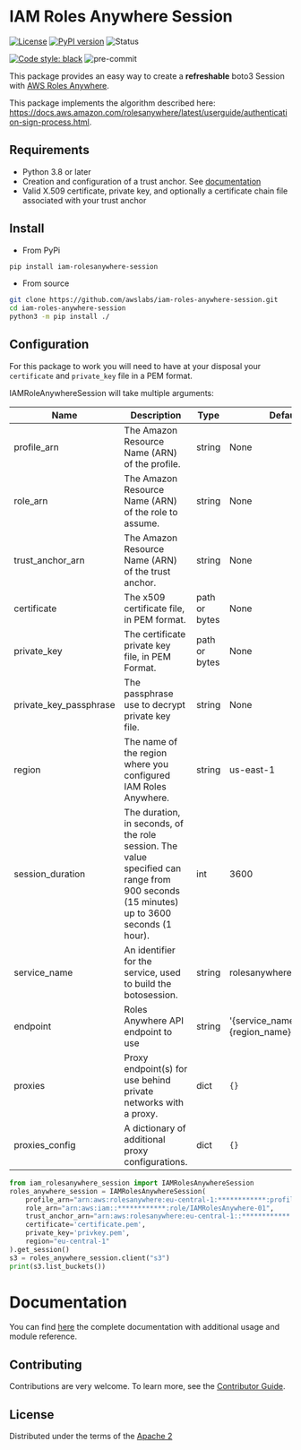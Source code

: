 # IAM Roles Anywhere Session

[![License](https://img.shields.io/badge/License-Apache_2.0-blue.svg)](https://opensource.org/licenses/Apache-2.0)
[![PyPI version](https://badge.fury.io/py/iam-rolesanywhere-session.svg)](https://badge.fury.io/py/iam-rolesanywhere-session)
![Status](https://img.shields.io/pypi/status/iam-rolesanywhere-session.svg)

[![Code style: black](https://img.shields.io/badge/code%20style-black-000000.svg)](https://github.com/psf/black)
![pre-commit](https://img.shields.io/badge/pre--commit-enabled-brightgreen?logo=pre-commit&logoColor=white)

This package provides an easy way to create a __refreshable__ boto3 Session with [AWS Roles Anywhere](https://docs.aws.amazon.com/rolesanywhere/latest/APIReference/Welcome.html).

This package implements the algorithm described here: <https://docs.aws.amazon.com/rolesanywhere/latest/userguide/authentication-sign-process.html>.

## Requirements

- Python 3.8 or later
- Creation and configuration of a trust anchor. See [documentation](https://docs.aws.amazon.com/rolesanywhere/latest/userguide/getting-started.html)
- Valid X.509 certificate, private key, and optionally a certificate chain file associated with your trust anchor

## Install

- From PyPi

```bash
pip install iam-rolesanywhere-session
```

- From source

```bash
git clone https://github.com/awslabs/iam-roles-anywhere-session.git
cd iam-roles-anywhere-session
python3 -m pip install ./
```

## Configuration

For this package to work you will need to have at your disposal your `certificate` and `private_key` file in a PEM format.

IAMRoleAnywhereSession will take multiple arguments:

| Name                         | Description                                                                                                                              | Type          | Default value                                |
| ---------------------------- | ---------------------------------------------------------------------------------------------------------------------------------------- | ------------- | -------------------------------------------- |
| profile_arn                  | The Amazon Resource Name (ARN) of the profile.                                                                                           | string        | None                                         |
| role_arn                     | The Amazon Resource Name (ARN) of the role to assume.                                                                                    | string        | None                                         |
| trust_anchor_arn             | The Amazon Resource Name (ARN) of the trust anchor.                                                                                      | string        | None                                         |
| certificate                  | The x509 certificate file, in PEM format.                                                                                                | path or bytes | None                                         |
| private_key                  | The certificate private key file, in PEM Format.                                                                                         | path or bytes | None                                         |
| private_key_passphrase       | The passphrase use to decrypt private key file.                                                                                          | string        | None                                         |
| region                       | The name of the region where you configured IAM Roles Anywhere.                                                                          | string        | us-east-1                                    |
| session_duration             | The duration, in seconds, of the role session. The value specified can  range from 900 seconds (15 minutes) up to 3600 seconds (1 hour). | int           | 3600                                         |
| service_name                 | An identifier for the service, used to build the botosession.                                                                            | string        | rolesanywhere                                |
| endpoint                     | Roles Anywhere API endpoint to use                                                                                                       | string        | '{service_name}.{region_name}.amazonaws.com' |
| proxies                      | Proxy endpoint(s) for use behind private networks with a proxy.                                                                          | dict          | `{}`                                         |
| proxies_config               | A dictionary of additional proxy configurations.                                                                                         | dict          | `{}`                                         |

```python
from iam_rolesanywhere_session import IAMRolesAnywhereSession
roles_anywhere_session = IAMRolesAnywhereSession(
    profile_arn="arn:aws:rolesanywhere:eu-central-1:************:profile/a6294488-77cf-4d4a-8c5c-40b96690bbf0",
    role_arn="arn:aws:iam::************:role/IAMRolesAnywhere-01",
    trust_anchor_arn="arn:aws:rolesanywhere:eu-central-1::************::trust-anchor/4579702c-9abb-47c2-88b2-c734e0b29539",
    certificate='certificate.pem',
    private_key='privkey.pem',
    region="eu-central-1"
).get_session()
s3 = roles_anywhere_session.client("s3")
print(s3.list_buckets())
```

# Documentation

You can find [here](https://awslabs.github.io/iam-roles-anywhere-session/) the complete documentation with additional usage and module reference.

## Contributing

Contributions are very welcome.
To learn more, see the [Contributor Guide](CONTRIBUTING.md).

## License

Distributed under the terms of the [Apache 2](LICENSE)
